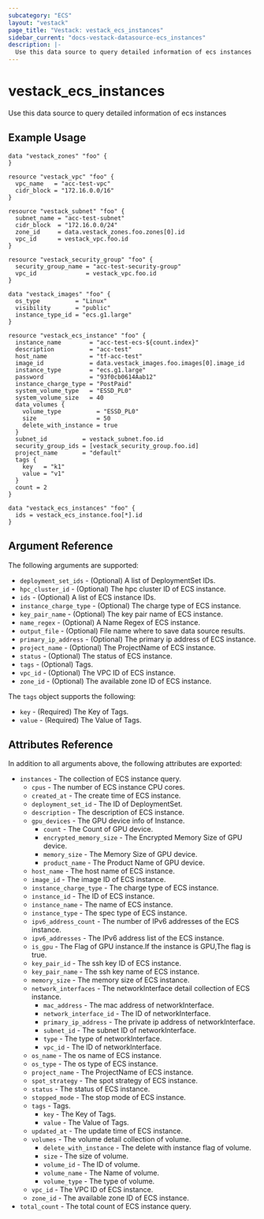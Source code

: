```yaml
---
subcategory: "ECS"
layout: "vestack"
page_title: "Vestack: vestack_ecs_instances"
sidebar_current: "docs-vestack-datasource-ecs_instances"
description: |-
  Use this data source to query detailed information of ecs instances
---
```

# vestack_ecs_instances
Use this data source to query detailed information of ecs instances
## Example Usage
```hcl
data "vestack_zones" "foo" {
}

resource "vestack_vpc" "foo" {
  vpc_name   = "acc-test-vpc"
  cidr_block = "172.16.0.0/16"
}

resource "vestack_subnet" "foo" {
  subnet_name = "acc-test-subnet"
  cidr_block  = "172.16.0.0/24"
  zone_id     = data.vestack_zones.foo.zones[0].id
  vpc_id      = vestack_vpc.foo.id
}

resource "vestack_security_group" "foo" {
  security_group_name = "acc-test-security-group"
  vpc_id              = vestack_vpc.foo.id
}

data "vestack_images" "foo" {
  os_type          = "Linux"
  visibility       = "public"
  instance_type_id = "ecs.g1.large"
}

resource "vestack_ecs_instance" "foo" {
  instance_name        = "acc-test-ecs-${count.index}"
  description          = "acc-test"
  host_name            = "tf-acc-test"
  image_id             = data.vestack_images.foo.images[0].image_id
  instance_type        = "ecs.g1.large"
  password             = "93f0cb0614Aab12"
  instance_charge_type = "PostPaid"
  system_volume_type   = "ESSD_PL0"
  system_volume_size   = 40
  data_volumes {
    volume_type          = "ESSD_PL0"
    size                 = 50
    delete_with_instance = true
  }
  subnet_id          = vestack_subnet.foo.id
  security_group_ids = [vestack_security_group.foo.id]
  project_name       = "default"
  tags {
    key   = "k1"
    value = "v1"
  }
  count = 2
}

data "vestack_ecs_instances" "foo" {
  ids = vestack_ecs_instance.foo[*].id
}
```
## Argument Reference
The following arguments are supported:
* `deployment_set_ids` - (Optional) A list of DeploymentSet IDs.
* `hpc_cluster_id` - (Optional) The hpc cluster ID of ECS instance.
* `ids` - (Optional) A list of ECS instance IDs.
* `instance_charge_type` - (Optional) The charge type of ECS instance.
* `key_pair_name` - (Optional) The key pair name of ECS instance.
* `name_regex` - (Optional) A Name Regex of ECS instance.
* `output_file` - (Optional) File name where to save data source results.
* `primary_ip_address` - (Optional) The primary ip address of ECS instance.
* `project_name` - (Optional) The ProjectName of ECS instance.
* `status` - (Optional) The status of ECS instance.
* `tags` - (Optional) Tags.
* `vpc_id` - (Optional) The VPC ID of ECS instance.
* `zone_id` - (Optional) The available zone ID of ECS instance.

The `tags` object supports the following:

* `key` - (Required) The Key of Tags.
* `value` - (Required) The Value of Tags.

## Attributes Reference
In addition to all arguments above, the following attributes are exported:
* `instances` - The collection of ECS instance query.
    * `cpus` - The number of ECS instance CPU cores.
    * `created_at` - The create time of ECS instance.
    * `deployment_set_id` - The ID of DeploymentSet.
    * `description` - The description of ECS instance.
    * `gpu_devices` - The GPU device info of Instance.
        * `count` - The Count of GPU device.
        * `encrypted_memory_size` - The Encrypted Memory Size of GPU device.
        * `memory_size` - The Memory Size of GPU device.
        * `product_name` - The Product Name of GPU device.
    * `host_name` - The host name of ECS instance.
    * `image_id` - The image ID of ECS instance.
    * `instance_charge_type` - The charge type of ECS instance.
    * `instance_id` - The ID of ECS instance.
    * `instance_name` - The name of ECS instance.
    * `instance_type` - The spec type of ECS instance.
    * `ipv6_address_count` - The number of IPv6 addresses of the ECS instance.
    * `ipv6_addresses` - The  IPv6 address list of the ECS instance.
    * `is_gpu` - The Flag of GPU instance.If the instance is GPU,The flag is true.
    * `key_pair_id` - The ssh key ID of ECS instance.
    * `key_pair_name` - The ssh key name of ECS instance.
    * `memory_size` - The memory size of ECS instance.
    * `network_interfaces` - The networkInterface detail collection of ECS instance.
        * `mac_address` - The mac address of networkInterface.
        * `network_interface_id` - The ID of networkInterface.
        * `primary_ip_address` - The private ip address of networkInterface.
        * `subnet_id` - The subnet ID of networkInterface.
        * `type` - The type of networkInterface.
        * `vpc_id` - The ID of networkInterface.
    * `os_name` - The os name of ECS instance.
    * `os_type` - The os type of ECS instance.
    * `project_name` - The ProjectName of ECS instance.
    * `spot_strategy` - The spot strategy of ECS instance.
    * `status` - The status of ECS instance.
    * `stopped_mode` - The stop mode of ECS instance.
    * `tags` - Tags.
        * `key` - The Key of Tags.
        * `value` - The Value of Tags.
    * `updated_at` - The update time of ECS instance.
    * `volumes` - The volume detail collection of volume.
        * `delete_with_instance` - The delete with instance flag of volume.
        * `size` - The size of volume.
        * `volume_id` - The ID of volume.
        * `volume_name` - The Name of volume.
        * `volume_type` - The type of volume.
    * `vpc_id` - The VPC ID of ECS instance.
    * `zone_id` - The available zone ID of ECS instance.
* `total_count` - The total count of ECS instance query.


